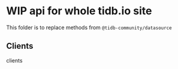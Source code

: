 # WIP api for whole tidb.io site

This folder is to replace methods from `@tidb-community/datasource`

## Clients

clients
